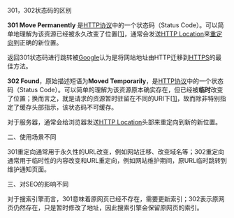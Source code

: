 301，302状态码的区别

**301 Move Permanently** 是[HTTP协议](https://zh.wikipedia.org/wiki/HTTP协议)中的一个状态码（Status Code）。可以简单地理解为该资源已经被永久改变了位置[[1\]](https://zh.wikipedia.org/zh-hans/HTTP_301#cite_note-1)，通常会发送[HTTP Location](https://zh.wikipedia.org/wiki/HTTP_Location)来[重定向](https://zh.wikipedia.org/wiki/重定向)到正确的新位置。

返回301状态码进行跳转被[Google](https://zh.wikipedia.org/wiki/Google)认为是将网站地址由HTTP迁移到[HTTPS](https://zh.wikipedia.org/wiki/HTTPS)的最佳方法。

**302 Found**，原始描述短语为**Moved Temporarily**，是[HTTP协议](https://zh.wikipedia.org/wiki/HTTP协议)中的一个状态码（Status Code）。可以简单的理解为该资源原本确实存在，但已经被**临时**改变了位置；换而言之，就是请求的资源暂时驻留在不同的URI下[[1\]](https://zh.wikipedia.org/wiki/HTTP_302#cite_note-1)，故而除非特别指定了缓存头部指示，该状态码不可缓存。

对于服务器，通常会给浏览器发送[HTTP Location](https://zh.wikipedia.org/wiki/HTTP_Location)头部来重定向到新的新位置。

二、使用场景不同

301重定向通常用于永久性的URL改变，例如网站迁移、改变域名等；302重定向通常用于临时性的内容改变和URL重定向，例如网站维护期间，原URL临时跳转到维护通知页面。

三、对SEO的影响不同

对于搜索引擎而言，301意味着原网页已经不存在，需要更新索引；302表示原网页仍然存在，只是暂时修改了地址，因此搜索引擎会保留原网页的索引。